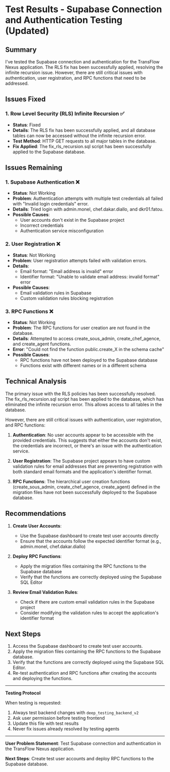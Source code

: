 # Test Results - Supabase Connection and Authentication Testing (Updated)

## Summary

I've tested the Supabase connection and authentication for the TransFlow Nexus application. The RLS fix has been successfully applied, resolving the infinite recursion issue. However, there are still critical issues with authentication, user registration, and RPC functions that need to be addressed.

## Issues Fixed

### 1. Row Level Security (RLS) Infinite Recursion ✅
- **Status**: Fixed
- **Details**: The RLS fix has been successfully applied, and all database tables can now be accessed without the infinite recursion error.
- **Test Method**: HTTP GET requests to all major tables in the database.
- **Fix Applied**: The fix_rls_recursion.sql script has been successfully applied to the Supabase database.

## Issues Remaining

### 1. Supabase Authentication ❌
- **Status**: Not Working
- **Problem**: Authentication attempts with multiple test credentials all failed with "Invalid login credentials" error.
- **Details**: Tried login with admin.monel, chef.dakar.diallo, and dkr01.fatou.
- **Possible Causes**:
  - User accounts don't exist in the Supabase project
  - Incorrect credentials
  - Authentication service misconfiguration

### 2. User Registration ❌
- **Status**: Not Working
- **Problem**: User registration attempts failed with validation errors.
- **Details**: 
  - Email format: "Email address is invalid" error
  - Identifier format: "Unable to validate email address: invalid format" error
- **Possible Causes**:
  - Email validation rules in Supabase
  - Custom validation rules blocking registration

### 3. RPC Functions ❌
- **Status**: Not Working
- **Problem**: The RPC functions for user creation are not found in the database.
- **Details**: Attempted to access create_sous_admin, create_chef_agence, and create_agent functions.
- **Error**: "Could not find the function public.create_X in the schema cache"
- **Possible Causes**:
  - RPC functions have not been deployed to the Supabase database
  - Functions exist with different names or in a different schema

## Technical Analysis

The primary issue with the RLS policies has been successfully resolved. The fix_rls_recursion.sql script has been applied to the database, which has eliminated the infinite recursion error. This allows access to all tables in the database.

However, there are still critical issues with authentication, user registration, and RPC functions:

1. **Authentication**: No user accounts appear to be accessible with the provided credentials. This suggests that either the accounts don't exist, the credentials are incorrect, or there's an issue with the authentication service.

2. **User Registration**: The Supabase project appears to have custom validation rules for email addresses that are preventing registration with both standard email formats and the application's identifier format.

3. **RPC Functions**: The hierarchical user creation functions (create_sous_admin, create_chef_agence, create_agent) defined in the migration files have not been successfully deployed to the Supabase database.

## Recommendations

1. **Create User Accounts**:
   - Use the Supabase dashboard to create test user accounts directly
   - Ensure that the accounts follow the expected identifier format (e.g., admin.monel, chef.dakar.diallo)

2. **Deploy RPC Functions**:
   - Apply the migration files containing the RPC functions to the Supabase database
   - Verify that the functions are correctly deployed using the Supabase SQL Editor

3. **Review Email Validation Rules**:
   - Check if there are custom email validation rules in the Supabase project
   - Consider modifying the validation rules to accept the application's identifier format

## Next Steps

1. Access the Supabase dashboard to create test user accounts.
2. Apply the migration files containing the RPC functions to the Supabase database.
3. Verify that the functions are correctly deployed using the Supabase SQL Editor.
4. Re-test authentication and RPC functions after creating the accounts and deploying the functions.

---

**Testing Protocol**

When testing is requested:
1. Always test backend changes with `deep_testing_backend_v2`  
2. Ask user permission before testing frontend
3. Update this file with test results
4. Never fix issues already resolved by testing agents

---

**User Problem Statement**: Test Supabase connection and authentication in the TransFlow Nexus application.

**Next Steps**: Create test user accounts and deploy RPC functions to the Supabase database.